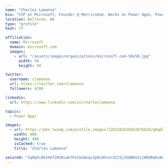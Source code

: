 ```yaml
---
name: "Charles Lamanna"
bio: "CVP at Microsoft, Founder @ MetricsHub. Works on Power Apps, Power Automate, Power Virtual Agent, Common Data Service and Dynamics 365."
location: Bellevue, WA
type: "profile"
heat: 77

affiliation:
  name: Microsoft
  domain: microsoft.com
  images:
    - url: "/assets/images/organizations/microsoft.com-50x50.jpg"
      width: 50
      height: 50

twitter:
  username: clamanna
  url: https://twitter.com/clamanna
  followers: 4206

linkedin:
  url: https://www.linkedin.com/in/charleslamanna

topics:
  - Power Apps

images:
  - url: https://pbs.twimg.com/profile_images/1263202626922876928/g6qGbHZ-_400x400.jpg
    width: 400
    height: 400
    isCached: true
    title: "Charles Lamanna"

secured: "Sq0qhc8kVXGf2H1Kuab7FxCUnAoqcZpDLN5vvnIGlbj2GHBm52vjWGQRwKsNghHbnmvp/2tBAHKlXxxvlhHfB4o01rXl2aKs9tvEElVQzBQKBqf4xbU/4rjps06Q/ZHAvJDMN2XsWCPGk/JXpA2xFOGqjtN2Q1HPKyW6jzZP95XYG83s2HTZ6cw50ffM1+R+exArLz/WkW9Ena17TfbAQtYCPFkOePpaiFVpNy0PbUgiKzpJ4cBOocEZiDFjY1vTIkRjuWEqZ4nhb+rY1bmxLU6Wga+zw32nHdUyI8oI0Z4jg0e05/BDQIjnX009EVtO/AyTldskALUfzRrsV1HMYX4ZG1hyER2Y8KG1qz77EsI+m6BvfyDEidqNS02hulkMqT9/2BecOozVuYKgaY3WKr0Ob3rjvbTh+1hW45I42Gc=;8l4zV0bRhBbWUaoaBxPV4g=="
---
```


